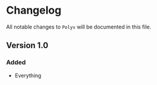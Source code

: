 # Changelog

All notable changes to `Polyv` will be documented in this file.

## Version 1.0

### Added
- Everything
